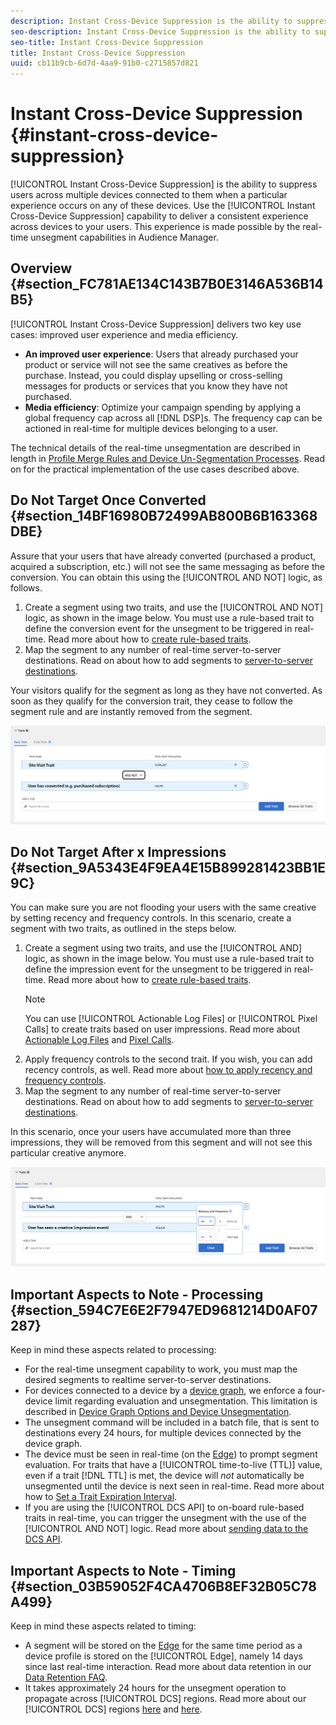 ```yaml
---
description: Instant Cross-Device Suppression is the ability to suppress users across multiple devices connected to them when a particular experience occurs on any of these devices. Use the Instant Cross-Device Suppression capability to deliver a consistent experience across devices to your users. This experience is made possible by the real-time unsegment capabilities in Audience Manager.
seo-description: Instant Cross-Device Suppression is the ability to suppress users across multiple devices connected to them when a particular experience occurs on any of these devices. Use the Instant Cross-Device Suppression capability to deliver a consistent experience across devices to your users. This experience is made possible by the real-time unsegment capabilities in Audience Manager.
seo-title: Instant Cross-Device Suppression
title: Instant Cross-Device Suppression
uuid: cb11b9cb-6d7d-4aa9-91b0-c2715857d821
---
```


# Instant Cross-Device Suppression {#instant-cross-device-suppression}

[!UICONTROL Instant Cross-Device Suppression] is the ability to suppress users across multiple devices connected to them when a particular experience occurs on any of these devices. Use the [!UICONTROL Instant Cross-Device Suppression] capability to deliver a consistent experience across devices to your users. This experience is made possible by the real-time unsegment capabilities in Audience Manager.

## Overview {#section_FC781AE134C143B7B0E3146A536B14B5}

[!UICONTROL Instant Cross-Device Suppression] delivers two key use cases: improved user experience and media efficiency.

* **An improved user experience**: Users that already purchased your product or service will not see the same creatives as before the purchase. Instead, you could display upselling or cross-selling messages for products or services that you know they have not purchased.
* **Media efficiency**: Optimize your campaign spending by applying a global frequency cap across all [!DNL DSP]s. The frequency cap can be actioned in real-time for multiple devices belonging to a user.

The technical details of the real-time unsegmentation are described in length in [Profile Merge Rules and Device Un-Segmentation Processes](../../features/profile-merge-rules/merge-rule-unsegment.md#concept_E683A925C0854AF1A63479249734AEB4). Read on for the practical implementation of the use cases described above.

## Do Not Target Once Converted {#section_14BF16980B72499AB800B6B163368DBE}

Assure that your users that have already converted (purchased a product, acquired a subscription, etc.) will not see the same messaging as before the conversion. You can obtain this using the [!UICONTROL AND NOT] logic, as follows.

1. Create a segment using two traits, and use the [!UICONTROL AND NOT] logic, as shown in the image below. You must use a rule-based trait to define the conversion event for the unsegment to be triggered in real-time. Read more about how to [create rule-based traits](../../features/traits/create-onboarded-rule-based-traits.md#create-rules-based-or-onboarded-traits).
1. Map the segment to any number of real-time server-to-server destinations. Read on about how to add segments to [server-to-server destinations](../../features/destinations/manage-destinations.md#task_1B9A6418E2F24C9CA5888F09679204C0).

Your visitors qualify for the segment as long as they have not converted. As soon as they qualify for the conversion trait, they cease to follow the segment rule and are instantly removed from the segment.

![](assets/and_not_use_case.png)

## Do Not Target After x Impressions {#section_9A5343E4F9EA4E15B899281423BB1E9C}

You can make sure you are not flooding your users with the same creative by setting recency and frequency controls. In this scenario, create a segment with two traits, as outlined in the steps below.

1. Create a segment using two traits, and use the [!UICONTROL AND] logic, as shown in the image below. You must use a rule-based trait to define the impression event for the unsegment to be triggered in real-time. Read more about how to [create rule-based traits](../../features/traits/create-onboarded-rule-based-traits.md#create-rules-based-or-onboarded-traits).
   >[!NOTE]
   >
   >You can use [!UICONTROL Actionable Log Files] or [!UICONTROL Pixel Calls] to create traits based on user impressions. Read more about [Actionable Log Files](../../integration/media-data-integration/actionable-log-files.md#concept_464D49C698A04E26AFD8AA0F640E5EB3) and [Pixel Calls](../../integration/media-data-integration/impression-data-pixels.md#concept_83852AB68E344D4F8933665C895322C2).
1. Apply frequency controls to the second trait. If you wish, you can add recency controls, as well. Read more about [how to apply recency and frequency controls](../../features/segments/recency-and-frequency.md#concept_957D9E1977774D28A98ACEE6035E7B37).
1. Map the segment to any number of real-time server-to-server destinations. Read on about how to add segments to [server-to-server destinations](../../features/destinations/manage-destinations.md#task_1B9A6418E2F24C9CA5888F09679204C0).

In this scenario, once your users have accumulated more than three impressions, they will be removed from this segment and will not see this particular creative anymore.

![](assets/impressions_use_case.png)

## Important Aspects to Note - Processing {#section_594C7E6E2F7947ED9681214D0AF07287}

Keep in mind these aspects related to processing:

* For the real-time unsegment capability to work, you must map the desired segments to realtime server-to-server destinations.
* For devices connected to a device by a [device graph](../../features/profile-merge-rules/profile-link-use-case.md#section_88E3469E94E14453AF6891B8ADA0933B), we enforce a four-device limit regarding evaluation and unsegmentation. This limitation is described in [Device Graph Options and Device Unsegmentation](../../features/profile-merge-rules/merge-rule-unsegment.md#section_23A08D8D7E1541A8B0C701222D5032FC).​
* The unsegment command will be included in a batch file, that is sent to destinations every 24 hours, for multiple devices connected by the device graph. 
* The device must be seen in real-time (on the [Edge](../../reference/system-components/components-edge.md#concept_DD36E2B5A23D4CC5A91CA9808B908B8E)) to prompt segment evaluation. For traits that have a [!UICONTROL time-to-live (TTL)] value, even if a trait [!DNL TTL] is met, the device will *not* automatically be unsegmented until the device is next seen in real-time.​ Read more about how to [Set a Trait Expiration Interval](../../features/traits/create-onboarded-rule-based-traits.md#task_F17639E26C2744A0942461FCCD4D4DC7).
* If you are using the [!UICONTROL DCS API] to on-board rule-based traits in real-time, you can trigger the unsegment with the use of the [!UICONTROL AND NOT] logic. Read more about [sending data to the DCS API](../../api/dcs-intro/dcs-event-calls/dcs-url-send.md#concept_9F6C569C1E444002ADF2A43516A9F284).​

## Important Aspects to Note - Timing {#section_03B59052F4CA4706B8EF32B05C78A499}

Keep in mind these aspects related to timing:

* A segment will be stored on the [Edge](../../reference/system-components/components-edge.md#concept_DD36E2B5A23D4CC5A91CA9808B908B8E) for the same time period as a device profile is stored on the [!UICONTROL Edge], namely 14 days since last real-time interaction. Read more about data retention in our [Data Retention FAQ](../../faq/faq-privacy.md#section_20FF2BAAAA504153B36C420A5ECFB458).
* It takes approximately 24 hours for the unsegment operation to propagate across [!UICONTROL DCS] regions. Read more about our [!UICONTROL DCS] regions [here](../../reference/system-components/components-data-collection.md#concept_66CFFEBF5E8B41ED94082D562A93506E) and [here](../../api/dcs-intro/dcs-api-reference/dcs-regions.md#concept_01C1E017A6694D1EAF9BF65BFFA54091).